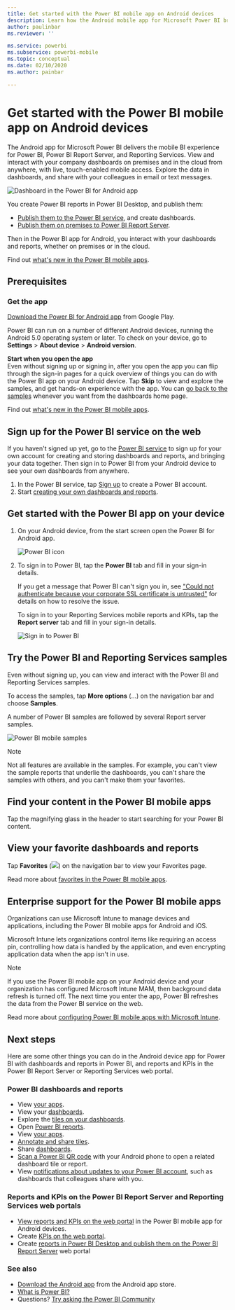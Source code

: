 ```yaml
---
title: Get started with the Power BI mobile app on Android devices
description: Learn how the Android mobile app for Microsoft Power BI brings Power BI to your pocket, with mobile access to business information on premises and in the cloud.
author: paulinbar
ms.reviewer: ''

ms.service: powerbi
ms.subservice: powerbi-mobile
ms.topic: conceptual
ms.date: 02/10/2020
ms.author: painbar

---
```

# Get started with the Power BI mobile app on Android devices
The Android app for Microsoft Power BI delivers the mobile BI experience for Power BI, Power BI Report Server, and Reporting Services. View and interact with your company dashboards on premises and in the cloud from anywhere, with live, touch-enabled mobile access. Explore the data in dashboards, and share with your colleagues in email or text messages. 

![Dashboard in the Power BI for Android app](./media/mobile-android-app-get-started/power-bi-android-dashboard-optimized-090117.png)

You create Power BI reports in Power BI Desktop, and publish them:

* [Publish them to the Power BI service](../../fundamentals/power-bi-overview.md), and create dashboards.
* [Publish them on premises to Power BI Report Server](../../report-server/quickstart-create-powerbi-report.md).

Then in the Power BI app for Android, you interact with your dashboards and reports, whether on premises or in the cloud.

Find out [what's new in the Power BI mobile apps](../../mobile-whats-new-in-the-mobile-apps.md).

## Prerequisites

### Get the app

[Download the Power BI for Android app](https://go.microsoft.com/fwlink/?LinkID=544867) from Google Play.
  
Power BI can run on a number of different Android devices, running the Android 5.0 operating system or later. To check on your device, go to **Settings** > **About device** > **Android version**. 

**Start when you open the app**    
Even without signing up or signing in, after you open the app you can flip through the sign-in pages for a quick overview of things you can do with the Power BI app on your Android device. Tap **Skip** to view and explore the samples, and get hands-on experience with the app. You can [go back to the samples](mobile-android-app-get-started.md#try-the-power-bi-and-reporting-services-samples) whenever you want from the dashboards home page.

Find out [what's new in the Power BI mobile apps](../../mobile-whats-new-in-the-mobile-apps.md).

## Sign up for the Power BI service on the web
If you haven't signed up yet, go to the [Power BI service](https://powerbi.com/) to sign up for your own account for creating and storing dashboards and reports, and bringing your data together. Then sign in to Power BI from your Android device to see your own dashboards from anywhere.

1. In the Power BI service, tap [Sign up](https://go.microsoft.com/fwlink/?LinkID=513879) to create a Power BI account.
2. Start [creating your own dashboards and reports](../../fundamentals/service-get-started.md).

## Get started with the Power BI app on your device
1. On your Android device, from the start screen open the Power BI for Android app.
   
   ![Power BI icon](./media/mobile-android-app-get-started/power-bi-logo-android.png)
2. To sign in to Power BI, tap the **Power BI** tab and fill in your sign-in details.

    If you get a message that Power BI can't sign you in, see ["Could not authenticate because your corporate SSL certificate is untrusted"](mobile-android-app-error-corporate-ssl-account-is-untrusted.md) for details on how to resolve the issue.

   To sign in to your Reporting Services mobile reports and KPIs, tap the **Report server** tab and fill in your sign-in details.
   
   ![Sign in to Power BI](./media/mobile-android-app-get-started/power-bi-connect-to-login.png)

## Try the Power BI and Reporting Services samples
Even without signing up, you can view and interact with the Power BI and Reporting Services samples.

To access the samples, tap **More options** (...) on the navigation bar and choose **Samples**.

A number of Power BI samples are followed by several Report server samples.
   
   ![Power BI mobile samples](./media/mobile-android-app-get-started/power-bi-android-power-bi-samples.png)

   
   > [!NOTE]
   > Not all features are available in the samples. For example, you can't view the sample reports that underlie the dashboards, you can't share the samples with others, and you can't make them your favorites. 
   > 
   >

## Find your content in the Power BI mobile apps

Tap the magnifying glass in the header to start searching for your Power BI content.

## View your favorite dashboards and reports
Tap **Favorites** (![](./media/mobile-android-app-get-started/power-bi-mobile-apps-home-favorites-icon.png)) on the navigation bar to view your Favorites page. 

Read more about [favorites in the Power BI mobile apps](mobile-apps-favorites.md).

## Enterprise support for the Power BI mobile apps
Organizations can use Microsoft Intune to manage devices and applications, including the Power BI mobile apps for Android and iOS.

Microsoft Intune lets organizations control items like requiring an access pin, controlling how data is handled by the application, and even encrypting application data when the app isn't in use.

> [!NOTE]
> If you use the Power BI mobile app on your Android device and your organization has configured Microsoft Intune MAM, then background data refresh is turned off. The next time you enter the app, Power BI refreshes the data from the Power BI service on the web.
> 
> 

Read more about [configuring Power BI mobile apps with Microsoft Intune](../../admin/service-admin-mobile-intune.md). 

## Next steps
Here are some other things you can do in the Android device app for Power BI with dashboards and reports in Power BI, and reports and KPIs in the Power BI Report Server or Reporting Services web portal.

### Power BI dashboards and reports
* View [your apps](../../collaborate-share/service-create-distribute-apps.md).
* View your [dashboards](../../mobile-apps-view-dashboard.md).
* Explore the [tiles on your dashboards](../../mobile-tiles-in-the-mobile-apps.md).
* Open [Power BI reports](../../mobile-reports-in-the-mobile-apps.md).
* View [your apps](../../collaborate-share/service-create-distribute-apps.md).
* [Annotate and share tiles](mobile-annotate-and-share-a-tile-from-the-mobile-apps.md).
* Share [dashboards](../../mobile-share-dashboard-from-the-mobile-apps.md).
* [Scan a Power BI QR code](../../mobile-apps-qr-code.md) with your Android phone to open a related dashboard tile or report. 
* View [notifications about updates to your Power BI account](../../mobile-apps-notification-center.md), such as dashboards that colleagues share with you.

### Reports and KPIs on the Power BI Report Server and Reporting Services web portals
* [View reports and KPIs on the web portal](mobile-app-ssrs-kpis-mobile-on-premises-reports.md) in the Power BI mobile app for Android devices.
* Create [KPIs on the web portal](https://docs.microsoft.com/sql/reporting-services/working-with-kpis-in-reporting-services).
* Create [reports in Power BI Desktop and publish them on the Power BI Report Server](../../report-server/quickstart-create-powerbi-report.md) web portal

### See also
* [Download the Android app](https://go.microsoft.com/fwlink/?LinkID=544867) from the Android app store.
* [What is Power BI?](../../fundamentals/power-bi-overview.md)
* Questions? [Try asking the Power BI Community](https://community.powerbi.com/)
